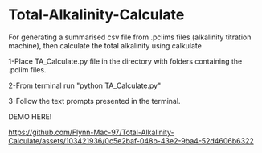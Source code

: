 # Total-Alkalinity-Calculate
For generating a summarised csv file from .pclims files (alkalinity titration machine), then calculate the total alkalinity using calkulate

1-Place TA_Calculate.py file in the directory with folders containing the .pclim files.

2-From terminal run "python TA_Calculate.py"

3-Follow the text prompts presented in the terminal.

DEMO HERE!

https://github.com/Flynn-Mac-97/Total-Alkalinity-Calculate/assets/103421936/0c5e2baf-048b-43e2-9ba4-52d4606b6322
